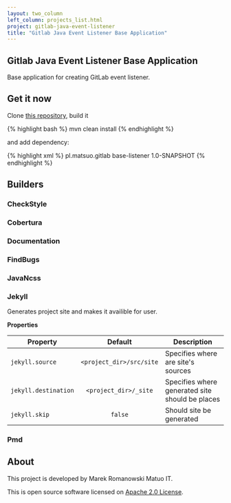 ```yaml
---
layout: two_column
left_column: projects_list.html
project: gitlab-java-event-listener
title: "Gitlab Java Event Listener Base Application"
---
```


## Gitlab Java Event Listener Base Application

Base application for creating GitLab event listener.

## Get it now

Clone [this repository](https://github.com/tunguski/gitlab-java-event-listener), build it

{% highlight bash %}
mvn clean install
{% endhighlight %}

and add dependency:

{% highlight xml %}
<dependency>
  <groupId>pl.matsuo.gitlab</groupId>
  <artifactId>base-listener</artifactId>
  <version>1.0-SNAPSHOT</version>
</dependency>
{% endhighlight %}

## Builders

### CheckStyle

### Cobertura

### Documentation

### FindBugs

### JavaNcss

### Jekyll

Generates project site and makes it availible for user.

**Properties**

Property | Default | Description
-------- | :-----: | -----------
```jekyll.source```      | ```<project_dir>/src/site``` | Specifies where are site's sources
```jekyll.destination``` | ```<project_dir>/_site```    | Specifies where generated site should be places
```jekyll.skip```        | ```false```                  | Should site be generated


### Pmd

## About

This project is developed by Marek Romanowski Matuo IT.

This is open source software licensed on [Apache 2.0 License](http://www.apache.org/licenses/LICENSE-2.0.html).

